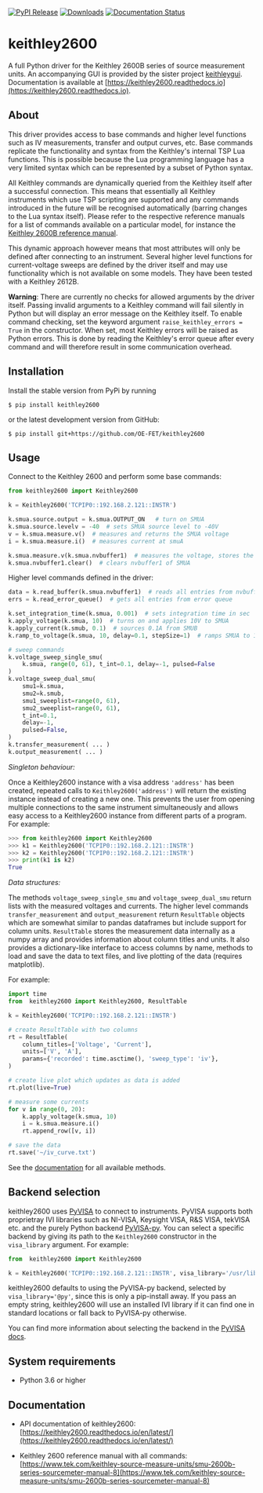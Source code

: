 [![PyPI Release](https://img.shields.io/pypi/v/keithley2600.svg)](https://pypi.org/pypi/keithley2600/)
[![Downloads](https://pepy.tech/badge/keithley2600)](https://pepy.tech/project/keithley2600)
[![Documentation Status](https://readthedocs.org/projects/keithley2600/badge/?version=latest)](https://keithley2600.readthedocs.io/en/latest/?badge=latest)

# keithley2600

A full Python driver for the Keithley 2600B series of source measurement units. An
accompanying GUI is provided by the sister project
[keithleygui](https://github.com/OE-FET/keithleygui). Documentation is available at
[https://keithley2600.readthedocs.io](https://keithley2600.readthedocs.io).

## About

This driver provides access to base commands and higher level functions such as IV
measurements, transfer and output curves, etc. Base commands replicate the functionality
and syntax from the Keithley's internal TSP Lua functions. This is possible because the
Lua programming language has a very limited syntax which can be represented by a subset
of Python syntax.

All Keithley commands are dynamically queried from the Keithley itself after a
successful connection. This means that essentially all Keithley instruments which use
TSP scripting are supported and any commands introduced in the future will be recognised
automatically (barring changes to the Lua syntax itself). Please refer to the respective
reference manuals for a list of commands available on a particular model, for instance the
[Keithley 2600B reference manual](https://www.tek.com/keithley-source-measure-units/smu-2600b-series-sourcemeter-manual-8).

This dynamic approach however means that most attributes will only be defined after
connecting to an instrument. Several higher level functions for current-voltage sweeps
are defined by the driver itself and may use functionality which is not available on
some  models. They have been tested with a Keithley 2612B.

**Warning**: There are currently no checks for allowed arguments by the driver itself.
Passing invalid arguments to a Keithley command will fail silently in Python but will
display an error message on the Keithley itself. To enable command checking, set the
keyword argument `raise_keithley_errors = True` in the constructor. When set, most
Keithley errors will be raised as Python errors. This is done by reading the Keithley's
error queue after every command and will therefore result in some communication
overhead.

## Installation

Install the stable version from PyPi by running
```console
$ pip install keithley2600
```
or the latest development version from GitHub:
```console
$ pip install git+https://github.com/OE-FET/keithley2600
```

## Usage

Connect to the Keithley 2600 and perform some base commands:
```python
from keithley2600 import Keithley2600

k = Keithley2600('TCPIP0::192.168.2.121::INSTR')

k.smua.source.output = k.smua.OUTPUT_ON   # turn on SMUA
k.smua.source.levelv = -40  # sets SMUA source level to -40V
v = k.smua.measure.v()  # measures and returns the SMUA voltage
i = k.smua.measure.i()  # measures current at smuA

k.smua.measure.v(k.smua.nvbuffer1)  # measures the voltage, stores the result in buffer
k.smua.nvbuffer1.clear()  # clears nvbuffer1 of SMUA
```
Higher level commands defined in the driver:

```python
data = k.read_buffer(k.smua.nvbuffer1)  # reads all entries from nvbuffer1 of SMUA
errs = k.read_error_queue()  # gets all entries from error queue

k.set_integration_time(k.smua, 0.001)  # sets integration time in sec
k.apply_voltage(k.smua, 10)  # turns on and applies 10V to SMUA
k.apply_current(k.smub, 0.1)  # sources 0.1A from SMUB
k.ramp_to_voltage(k.smua, 10, delay=0.1, stepSize=1)  # ramps SMUA to 10V in steps of 1V

# sweep commands
k.voltage_sweep_single_smu(
    k.smua, range(0, 61), t_int=0.1, delay=-1, pulsed=False
)
k.voltage_sweep_dual_smu(
    smu1=k.smua,
    smu2=k.smub,
    smu1_sweeplist=range(0, 61),
    smu2_sweeplist=range(0, 61),
    t_int=0.1,
    delay=-1,
    pulsed=False,
)
k.transfer_measurement( ... )
k.output_measurement( ... )
```

*Singleton behaviour:*

Once a Keithley2600 instance with a visa address `'address'` has been created, repeated
calls to `Keithley2600('address')` will return the existing instance instead of creating
a new one. This prevents the user from opening multiple connections to the same
instrument simultaneously and allows easy access to a Keithley2600 instance from
different parts of a program. For example:

```python
>>> from keithley2600 import Keithley2600
>>> k1 = Keithley2600('TCPIP0::192.168.2.121::INSTR')
>>> k2 = Keithley2600('TCPIP0::192.168.2.121::INSTR')
>>> print(k1 is k2)
True
```

*Data structures:*

The methods `voltage_sweep_single_smu` and `voltage_sweep_dual_smu` return lists with
the measured voltages and currents. The higher level commands `transfer_measurement` and
`output_measurement` return `ResultTable` objects which are somewhat similar to pandas
dataframes but include support for column units. `ResultTable` stores the measurement
data internally as a numpy array and provides information about column titles and units.
It also provides a dictionary-like interface to access columns by name, methods to load
and save the data to text files, and live plotting of the data (requires matplotlib).

For example:
```python
import time
from  keithley2600 import Keithley2600, ResultTable

k = Keithley2600('TCPIP0::192.168.2.121::INSTR')

# create ResultTable with two columns
rt = ResultTable(
    column_titles=['Voltage', 'Current'],
    units=['V', 'A'],
    params={'recorded': time.asctime(), 'sweep_type': 'iv'},
)

# create live plot which updates as data is added
rt.plot(live=True)

# measure some currents
for v in range(0, 20):
    k.apply_voltage(k.smua, 10)
    i = k.smua.measure.i()
    rt.append_row([v, i])

# save the data
rt.save('~/iv_curve.txt')
```

See the [documentation](https://keithley2600.readthedocs.io/en/latest/api/result_table.html)
for all available methods.

## Backend selection

keithley2600 uses [PyVISA](https://pyvisa.readthedocs.io/) to connect to instruments.
PyVISA supports both proprietray IVI libraries such as NI-VISA, Keysight VISA, R&S VISA,
tekVISA etc. and the purely Python backend [PyVISA-py](https://pyvisa-py.readthedocs.io/en/latest/).
You can select a specific backend by giving its path to the `Keithley2600` constructor
in the `visa_library` argument. For example:

```python
from  keithley2600 import Keithley2600

k = Keithley2600('TCPIP0::192.168.2.121::INSTR', visa_library='/usr/lib/libvisa.so.7')
```

keithley2600 defaults to using the PyVISA-py backend, selected by `visa_library='@py'`,
since this is only a pip-install away. If you pass an empty string, keithley2600 will
use an installed IVI library if it can find one in standard locations or fall back to
PyVISA-py otherwise.

You can find more information about selecting the backend in the
[PyVISA docs](https://pyvisa.readthedocs.io/en/latest/introduction/configuring.html).

## System requirements

- Python 3.6 or higher

##  Documentation

* API documentation of keithley2600: [https://keithley2600.readthedocs.io/en/latest/](https://keithley2600.readthedocs.io/en/latest/)

* Keithley 2600 reference manual with all commands: [https://www.tek.com/keithley-source-measure-units/smu-2600b-series-sourcemeter-manual-8](https://www.tek.com/keithley-source-measure-units/smu-2600b-series-sourcemeter-manual-8)
